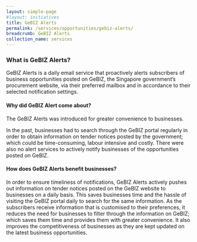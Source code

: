 ```yaml
---
layout: simple-page
#layout: initiatives
title: GeBIZ Alerts
permalink: /services/opportunities/gebiz-alerts/
breadcrumb: GeBIZ Alerts
collection_name: services
---
```

<h3>What is GeBIZ Alerts?</h3>

GeBIZ Alerts is a daily email service that proactively alerts subscribers of business opportunities posted on GeBIZ, the Singapore government’s procurement website, via their preferred mailbox and in accordance to their selected notification settings.

<h4>Why did GeBIZ Alert come about?</h4>

The GeBIZ Alerts was introduced for greater convenience to businesses.

In the past, businesses had to search through the GeBIZ portal regularly in order to obtain information on tender notices posted by the government; which could be time-consuming, labour intensive and costly. There were also no alert services to actively notify businesses of the opportunities posted on GeBIZ.

<h4>How does GeBIZ Alerts benefit businesses?</h4>

In order to ensure timeliness of notifications, GeBIZ Alerts actively pushes out information on tender notices posted on the GeBIZ website to businesses on a daily basis. This saves businesses time and the hassle of visiting the GeBIZ portal daily to search for the same information. As the subscribers receive information that is customised to their preferences, it reduces the need for businesses to filter through the information on GeBIZ; which saves them time and provides them with greater convenience. It also improves the competitiveness of businesses as they are kept updated on the latest business opportunities.
